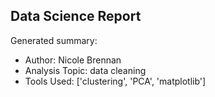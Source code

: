 ## Data Science Report

Generated summary:

- Author: Nicole Brennan
- Analysis Topic: data cleaning
- Tools Used: ['clustering', 'PCA', 'matplotlib']
